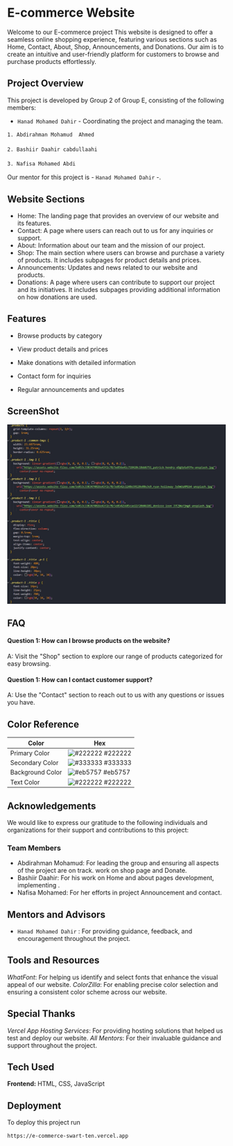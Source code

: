 # E-commerce Website
Welcome to our E-commerce project This website is designed to offer a seamless online shopping experience, featuring various sections such as Home, Contact, About, Shop, Announcements, and Donations. Our aim is to create an intuitive and user-friendly platform for customers to browse and purchase products effortlessly.

## Project Overview 


This project is developed by Group 2 of Group E, consisting of the following members:

- `Hanad Mohamed Dahir` - Coordinating the project and managing the team.
```bash
1. Abdirahman Mohamud  Ahmed

2. Bashiir Daahir cabdullaahi

3. Nafisa Mohamed Abdi
```
Our mentor for this project is - `Hanad Mohamed Dahir` -.
## Website Sections

- Home: The landing page that provides an overview of our website and its features.
- Contact: A page where users can reach out to us for any inquiries or support.
- About: Information about our team and the mission of our project.
- Shop: The main section where users can browse and purchase a variety of products. It includes subpages for product details and prices.
- Announcements: Updates and news related to our website and products.
- Donations: A page where users can contribute to support our project and its initiatives. It includes subpages providing additional information on how donations are used.

## Features

- Browse products by category 

- View product details and prices

- Make donations with detailed information

- Contact form for inquiries

- Regular announcements and updates

## ScreenShot
<img src="image-1.jpeg">

## FAQ

#### Question 1: How can I browse products on the website?

A:  Visit the "Shop" section to explore our range of products categorized for easy browsing.

#### Question 1: How can I contact customer support?
A: Use the "Contact" section to reach out to us with any questions or issues you have.


## Color Reference

| Color             | Hex                                                                |
| ----------------- | ------------------------------------------------------------------ |
| Primary    Color | ![#222222](https://via.placeholder.com/10/0a192f?text=+) #222222 |
| Secondary  Color | ![#333333](https://via.placeholder.com/10/f8f8f8?text=+) #333333 |
| Background Color | ![#eb5757](https://via.placeholder.com/10/00b48a?text=+) #eb5757 |
| Text       Color | ![#222222](https://via.placeholder.com/10/00b48a?text=+) #222222 |


## Acknowledgements

We would like to express our gratitude to the following individuals and organizations for their support and contributions to this project:

### Team Members
- Abdirahman Mohamud: For leading the group and ensuring all aspects of the project are on track. work on shop page and Donate.
- Bashiir Daahir: For his work on Home and about pages development, implementing .
- Nafisa Mohamed: For her efforts in project Announcement and contact.

## Mentors and Advisors
- `Hanad Mohamed Dahir` : For providing guidance, feedback, and encouragement throughout the project.

## Tools and Resources
*WhatFont*: For helping us identify and select fonts that enhance the visual appeal of our website.
*ColorZilla*: For enabling precise color selection and ensuring a consistent color scheme across our website.

## Special Thanks 
*Vercel App Hosting Services*: For providing hosting solutions that helped us test and deploy our website.
*All Mentors*: For their invaluable guidance and support throughout the project.

## Tech Used

**Frontend:** HTML, CSS, JavaScript
## Deployment

To deploy this project run

```bash
https://e-commerce-swart-ten.vercel.app
```



